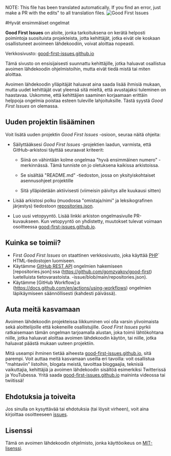 NOTE: This file has been translated automatically. If you find an error, just make a PR with the edits" to all translation files.
![Good First Issues](../assets/github/social-preview.png)

#Hyvät ensimmäiset ongelmat

**Good First Issues** on aloite, jonka tarkoituksena on kerätä helposti poimintoja suosituista projekteista, jotta kehittäjät, jotka eivät ole koskaan osallistuneet avoimeen lähdekoodiin, voivat aloittaa nopeasti.

Verkkosivusto: [good-first-issues.github.io](https://good-first-issues.github.io)

Tämä sivusto on ensisijaisesti suunnattu kehittäjille, jotka haluavat osallistua avoimen lähdekoodin ohjelmistoihin, mutta eivät tiedä mistä tai miten aloittaa.

Avoimen lähdekoodin ylläpitäjät haluavat aina saada lisää ihmisiä mukaan, mutta uudet kehittäjät ovat yleensä sitä mieltä, että avustajaksi tuleminen on haastavaa. Uskomme, että kehittäjien saaminen korjaamaan erittäin helppoja ongelmia poistaa esteen tuleville lahjoituksille. Tästä syystä *Good First Issues* on olemassa.

## Uuden projektin lisääminen

Voit lisätä uuden projektin *Good First Issues* -osioon, seuraa näitä ohjeita:

- Säilyttääksesi *Good First Issues* -projektien laadun, varmista, että GitHub-arkistosi täyttää seuraavat kriteerit:

     - Siinä on vähintään kolme ongelmaa "hyvä ensimmäinen numero" -merkinnässä. Tämä tunniste on jo oletuksena kaikissa arkistoissa.

     - Se sisältää "README.md" -tiedoston, jossa on yksityiskohtaiset asennusohjeet projektille

     - Sitä ylläpidetään aktiivisesti (viimeisin päivitys alle kuukausi sitten)

- Lisää arkistosi polku (muodossa "omistaja/nimi" ja leksikografinen järjestys) tiedostoon [repositories.json](https://github.com/gomzyakov/good-first-issue/blob/main/repositories.json).

- Luo uusi vetopyyntö. Lisää linkki arkiston ongelmasivulle PR-kuvaukseen. Kun vetopyyntö on yhdistetty, muutokset tulevat voimaan osoitteessa [good-first-issues.github.io](https://good-first-issues.github.io).

## Kuinka se toimii?

- First *Good First Issues* on staattinen verkkosivusto, joka käyttää [PHP](https://www.php.net)` HTML-tiedostojen luomiseen.
- Käytämme [GitHub REST API](https://docs.github.com/en/rest) ongelmien hakemiseen [repositories.json]:ssa (https://github.com/gomzyakov/good-first) luetelluista tietovarastoista. -issue/blob/main/repositories.json).
- Käytämme [GitHub Workflow]:a (https://docs.github.com/en/actions/using-workflows) ongelmien läpikäymiseen säännöllisesti (kahdesti päivässä).

## Auta meitä kasvamaan

Avoimen lähdekoodin projekteissa liikkuminen voi olla varsin ylivoimaista sekä aloittelijoille että kokeneille osallistujille. *Good First Issues* pyrkii ratkaisemaan tämän ongelman tarjoamalla alustan, joka toimii lähtökohtana niille, jotka haluavat aloittaa avoimen lähdekoodin käytön, tai niille, jotka haluavat päästä mukaan uuteen projektiin.

Mitä useampi ihminen tietää aiheesta [good-first-issues.github.io](https://good-first-issues.github.io), sitä parempi. Voit auttaa meitä kasvamaan useilla eri tavoilla: voit osallistua "mahtaviin" listoihin, blogata meistä, tavoittaa bloggaajia, teknisiä vaikuttajia, kehittäjiä ja avoimen lähdekoodin sisältöä esimerkiksi Twitterissä ja YouTubessa. Yritä saada [good-first-issues.github.io](https://good-first-issues.github.io) maininta videossa tai twiitissä!

## Ehdotuksia ja toiveita

Jos sinulla on kysyttävää tai ehdotuksia (tai löysit virheen), voit aina kirjoittaa osoitteeseen [issues](https://github.com/good-first-issues/good-first-issues.github.io/issues).

## Lisenssi

Tämä on avoimen lähdekoodin ohjelmisto, jonka käyttöoikeus on [MIT-lisenssi](https://github.com/good-first-issues/good-first-issues.github.io/blob/main/LICENSE).
